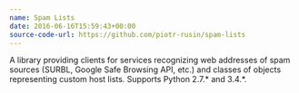 ```yaml
---
name: Spam Lists
date: 2016-06-16T15:59:43+00:00
source-code-url: https://github.com/piotr-rusin/spam-lists
---
```


A library providing clients for services recognizing web addresses of spam sources (SURBL, Google Safe Browsing API, etc.) and classes of objects representing custom host lists. Supports Python 2.7.&#42; and 3.4.&#42;.
